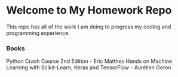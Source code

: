 # Welcome to My Homework Repo

This repo has all of the work I am doing to progress my coding and programming experience. 

### Books
Python Crash Course 2nd Edition - Eric Matthes
Hands on Machine Learning with Scikit-Learn, Keras and TensorFlow - Aurélien Geron
